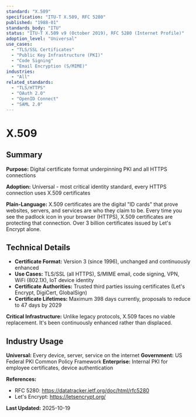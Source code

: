 ```yaml
---
standard: "X.509"
specification: "ITU-T X.509, RFC 5280"
published: "1988-01"
standards_body: "ITU"
status: "ITU-T X.509 v9 (October 2019), RFC 5280 (Internet Profile)"
adoption_level: "Universal"
use_cases:
  - "TLS/SSL Certificates"
  - "Public Key Infrastructure (PKI)"
  - "Code Signing"
  - "Email Encryption (S/MIME)"
industries:
  - "All"
related_standards:
  - "TLS/HTTPS"
  - "OAuth 2.0"
  - "OpenID Connect"
  - "SAML 2.0"
---
```


# X.509

## Summary

**Purpose:** Digital certificate format underpinning PKI and all HTTPS connections

**Adoption:** Universal - most critical identity standard, every HTTPS connection uses X.509 certificates

**Plain-Language:** X.509 certificates are the digital "ID cards" that prove websites, servers, and services are who they claim to be. Every time you see the padlock icon in your browser (HTTPS), X.509 certificates are protecting that connection. Over 3 billion certificates issued by Let's Encrypt alone.

## Technical Details

- **Certificate Format:** Version 3 (since 1996), unchanged and continuously enhanced
- **Use Cases:** TLS/SSL (all HTTPS), S/MIME email, code signing, VPN, WiFi (802.1X), IoT device identity
- **Certificate Authorities:** Trusted third parties issuing certificates (Let's Encrypt, DigiCert, GlobalSign)
- **Certificate Lifetimes:** Maximum 398 days currently, proposals to reduce to 47 days by 2029

**Critical Infrastructure:** Unlike legacy protocols, X.509 faces no viable replacement. It's been continuously enhanced rather than displaced.

## Industry Usage

**Universal:** Every device, server, service on the internet
**Government:** US Federal PKI Common Policy Framework
**Enterprise:** Internal PKI for employee certificates, device authentication

**References:**
- RFC 5280: https://datatracker.ietf.org/doc/html/rfc5280
- Let's Encrypt: https://letsencrypt.org/

**Last Updated:** 2025-10-19
